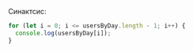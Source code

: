 Синактсис:
```js
for (let i = 0; i <= usersByDay.length - 1; i++) {
  console.log(usersByDay[i]);  
}
```

